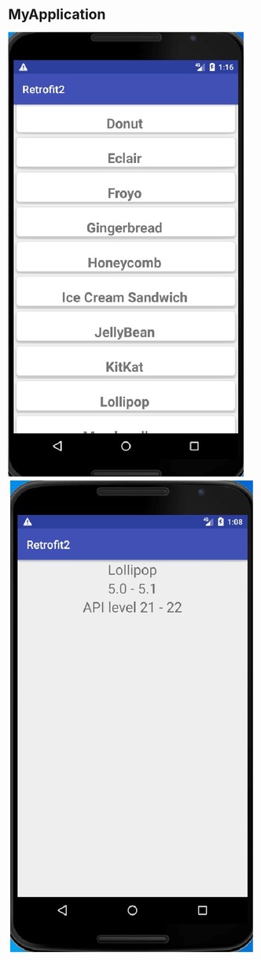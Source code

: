 # MyApplication
![screen_1](https://github.com/blackcanary23/screens/blob/master/srcc1.jpg)
![screen_2](https://github.com/blackcanary23/screens/blob/master/scr2.jpg)
